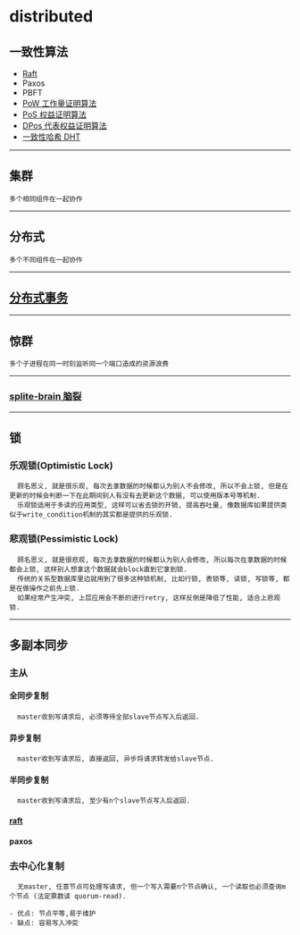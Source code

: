 # distributed  

## 一致性算法

- [Raft](algo-raft.md)
- Paxos
- PBFT
- [PoW 工作量证明算法](algo-pow.md)
- [PoS 权益证明算法](algo-pos.md)
- [DPos 代表权益证明算法](algo-dpos.md)
- [一致性哈希 DHT](algo-DHT.md)  

---

## 集群

    多个相同组件在一起协作

---

## 分布式

    多个不同组件在一起协作
  
---

## [分布式事务](acid.md)

---

## 惊群

    多个子进程在同一时刻监听同一个端口造成的资源浪费  
  
---

### [splite-brain 脑裂](main/splite-brain.md)

---

## 锁  

### 乐观锁(Optimistic Lock)

      顾名思义, 就是很乐观, 每次去拿数据的时候都认为别人不会修改, 所以不会上锁, 但是在更新的时候会判断一下在此期间别人有没有去更新这个数据, 可以使用版本号等机制.  
      乐观锁适用于多读的应用类型, 这样可以省去锁的开销, 提高吞吐量, 像数据库如果提供类似于write_condition机制的其实都是提供的乐观锁.  

### 悲观锁(Pessimistic Lock)

      顾名思义, 就是很悲观, 每次去拿数据的时候都认为别人会修改, 所以每次在拿数据的时候都会上锁, 这样别人想拿这个数据就会block直到它拿到锁.  
      传统的关系型数据库里边就用到了很多这种锁机制, 比如行锁, 表锁等, 读锁, 写锁等, 都是在做操作之前先上锁.  
      如果经常产生冲突, 上层应用会不断的进行retry, 这样反倒是降低了性能, 适合上悲观锁.  

---

## 多副本同步

### 主从

#### 全同步复制

      master收到写请求后, 必须等待全部slave节点写入后返回.

#### 异步复制

      master收到写请求后, 直接返回, 异步将请求转发给slave节点.

#### 半同步复制

      master收到写请求后, 至少有n个slave节点写入后返回.

#### [raft](algo-raft.md)

#### paxos

### 去中心化复制

      无master, 任意节点可处理写请求, 但一个写入需要n个节点确认, 一个读取也必须查询m个节点 (法定票数读 quorum-read).

    - 优点: 节点平等,易于维护
    - 缺点: 容易写入冲突